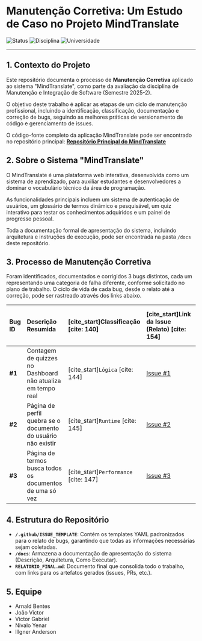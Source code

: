 # Manutenção Corretiva: Um Estudo de Caso no Projeto MindTranslate

![Status](https://img.shields.io/badge/Status-Concluído-brightgreen)
![Disciplina](https://img.shields.io/badge/Disciplina-Manutenção%20e%20Integração%20de%20Software-blue)
![Universidade](https://img.shields.io/badge/Universidade-UFAM%20ICET-lightgrey)

---

## 1. Contexto do Projeto

Este repositório documenta o processo de **Manutenção Corretiva** aplicado ao sistema "MindTranslate", como parte da avaliação da disciplina de Manutenção e Integração de Software (Semestre 2025-2).

O objetivo deste trabalho é aplicar as etapas de um ciclo de manutenção profissional, incluindo a identificação, classificação, documentação e correção de bugs, seguindo as melhores práticas de versionamento de código e gerenciamento de issues.

O código-fonte completo da aplicação MindTranslate pode ser encontrado no repositório principal:
**[Repositório Principal do MindTranslate](https://github.com/Arnaldlucas/Mindtranslate)**

## 2. Sobre o Sistema "MindTranslate"

O MindTranslate é uma plataforma web interativa, desenvolvida como um sistema de aprendizado, para auxiliar estudantes e desenvolvedores a dominar o vocabulário técnico da área de programação.

As funcionalidades principais incluem um sistema de autenticação de usuários, um glossário de termos dinâmico e pesquisável, um quiz interativo para testar os conhecimentos adquiridos e um painel de progresso pessoal. 

Toda a documentação formal de apresentação do sistema, incluindo arquitetura e instruções de execução, pode ser encontrada na pasta `/docs` deste repositório. 

## 3. Processo de Manutenção Corretiva

Foram identificados, documentados e corrigidos 3 bugs distintos, cada um representando uma categoria de falha diferente, conforme solicitado no plano de trabalho. O ciclo de vida de cada bug, desde o relato até a correção, pode ser rastreado através dos links abaixo.

| Bug ID | Descrição Resumida | [cite_start]Classificação [cite: 140] | [cite_start]Link da Issue (Relato) [cite: 154] | [cite_start]Link do Pull Request (Correção) [cite: 199] |
| :--- | :--- | :--- | :--- | :--- |
| **#1** | Contagem de quizzes no Dashboard não atualiza em tempo real | [cite_start]`Lógica` [cite: 144] | [Issue #1](LINK_PARA_SUA_ISSUE_1) | [PR #1](LINK_PARA_SEU_PR_1) |
| **#2** | Página de perfil quebra se o documento do usuário não existir | [cite_start]`Runtime` [cite: 145] | [Issue #2](LINK_PARA_SUA_ISSUE_2) | [PR #2](LINK_PARA_SEU_PR_2) |
| **#3** | Página de termos busca todos os documentos de uma só vez | [cite_start]`Performance` [cite: 147] | [Issue #3](LINK_PARA_SUA_ISSUE_3) | [PR #3](LINK_PARA_SEU_PR_3) |

## 4. Estrutura do Repositório

* **`/.github/ISSUE_TEMPLATE`**: Contém os templates YAML padronizados para o relato de bugs, garantindo que todas as informações necessárias sejam coletadas. 
* **`/docs`**: Armazena a documentação de apresentação do sistema (Descrição, Arquitetura, Como Executar). 
* **`RELATORIO_FINAL.md`**: Documento final que consolida todo o trabalho, com links para os artefatos gerados (issues, PRs, etc.). 

## 5. Equipe

* Arnald Bentes
* João Victor
* Victor Gabriel
* Nivalo Yenar
* Illgner Anderson
